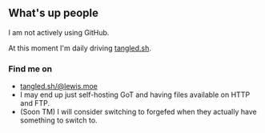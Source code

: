 ## What's up people

I am not actively using GitHub.

At this moment I'm daily driving [tangled.sh](https://tangled.sh).

### Find me on

- [tangled.sh/@lewis.moe](https://tangled.sh/@lewis.moe)
- I may end up just self-hosting GoT and having files available on HTTP and FTP.
- (Soon TM) I will consider switching to forgefed when they actually have something to switch to.
